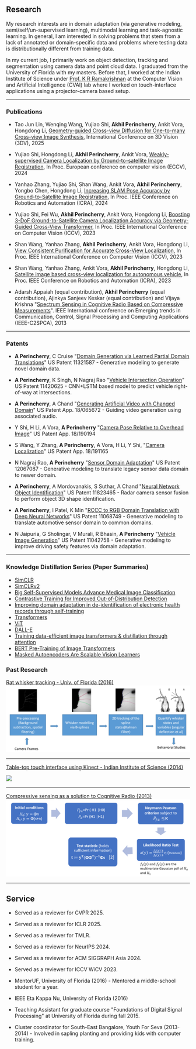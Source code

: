## Research

My research interests are in domain adaptation (via generative modeling, semi/self/un-supervised learning), multimodal learning and task-agnostic learning. In general, I am interested in solving problems that stem from a lack of annotated or domain-specific data and problems where testing data is distributionally different from training data.

In my current job, I primarily work on object detection, tracking and segmentation using camera data and point cloud data. I graduated from the University of Florida with my masters. Before that, I worked at the Indian Institute of Science under [Prof. K R Ramakrishnan](https://iiscprofiles.irins.org/profile/3742) at the Computer Vision and Artificial Intelligence (CVAI) lab where I worked on touch-interface applications using a projector-camera based setup.

---

### Publications

* Tao Jun Lin, Wenqing Wang, Yujiao Shi, **Akhil Perincherry**, Ankit Vora, Hongdong Li, [Geometry-guided Cross-view Diffusion for One-to-many Cross-view Image Synthesis](https://arxiv.org/abs/2412.03315), International Conference on 3D Vision (3DV), 2025

* Yujiao Shi, Hongdong Li, **Akhil Perincherry**, Ankit Vora, [Weakly-supervised Camera Localization by Ground-to-satellite Image Registration](https://link.springer.com/chapter/10.1007/978-3-031-72673-6_3), In Proc. European conference on computer vision (ECCV), 2024

* Yanhao Zhang, Yujiao Shi, Shan Wang, Ankit Vora, **Akhil Perincherry**, Yongbo Chen, Hongdong Li, [Increasing SLAM Pose Accuracy by Ground-to-Satellite Image Registration](https://arxiv.org/pdf/2404.09169), In Proc. IEEE Conference on Robotics and Automation (ICRA), 2024

* Yujiao Shi, Fei Wu, **Akhil Perincherry**, Ankit Vora, Hongdong Li, [Boosting 3-DoF Ground-to-Satellite Camera Localization Accuracy via Geometry-Guided Cross-View Transformer](https://arxiv.org/pdf/2307.08015), In Proc. IEEE International Conference on Computer Vision (ICCV), 2023

* Shan Wang, Yanhao Zhang, **Akhil Perincherry**, Ankit Vora, Hongdong Li, [View Consistent Purification for Accurate Cross-View Localization](https://arxiv.org/pdf/2308.08110), In Proc. IEEE International Conference on Computer Vision (ICCV), 2023

* Shan Wang, Yanhao Zhang, Ankit Vora, **Akhil Perincherry**, Hongdong Li, [Satellite image based cross-view localization for autonomous vehicle](https://ieeexplore.ieee.org/abstract/document/10161527), In Proc. IEEE Conference on Robotics and Automation (ICRA), 2023

* Adarsh Appaiah (equal contribution), **Akhil Perincherry** (equal contribution), Ajinkya Sanjeev Keskar (equal contribution) and Vijaya Krishna "[Spectrum Sensing in Cognitive Radio Based
on Compressive Measurements](https://ieeexplore.ieee.org/abstract/document/6749450)". IEEE International conference on Emerging trends in Communication, Control, Signal Processing and
Computing Applications (IEEE-C2SPCA), 2013

---

### Patents

* **A Perincherry**, C Cruise "[Domain Generation via Learned Partial Domain Translations](https://patents.google.com/patent/DE102021101850A1/en)" US Patent 11321587 - Generative modeling to generate novel domain data.

* **A Perincherry**, K Singh, N Nagraj Rao "[Vehicle Intersection Operation](https://patents.google.com/patent/US20210001844A1/en)" US Patent 11420625 - CNN+LSTM based model to predict vehicle right-of-way at intersections.

* **A Perincherry**, A Chand "[Generating Artificial Video with Changed Domain](https://patents.google.com/patent/US20240202533A1/en)" US Patent App. 18/065672 - Guiding video generation using associated audio.

* Y Shi, H Li, A Vora, **A Perincherry** "[Camera Pose Relative to Overhead Image](https://patents.google.com/patent/US20240331187A1/en)" US Patent App. 18/190194

* S Wang, Y Zhang, **A Perincherry**, A Vora, H Li, Y Shi,  "[Camera Localization](https://patents.google.com/patent/US20240328816A1/en)" US Patent App. 18/191165

* N Nagraj Rao, **A Perincherry** "[Sensor Domain Adaptation](https://patents.google.com/patent/US20220383040A1/en)" US Patent 12067087 - Generative modeling to translate legacy sensor data domain to newer domain.

* **A Perincherry**, A Mordovanakis, S Suthar, A Chand "[Neural Network Object Identification](https://patents.google.com/patent/US20220327320A1/en)" US Patent 11823465 - Radar camera sensor fusion to perform object 3D shape identification.

* **A Perincherry**, I Patel, K Min "[RCCC to RGB Domain Translation with Deep Neural Networks](https://patents.google.com/patent/US11068749B1/en)" US Patent 11068749 - Generative modeling to translate automotive sensor domain to common domains.

* N Jaipuria, G Sholingar, V Murali, R Bhasin, **A Perincherry** "[Vehicle Image Generation](https://patents.google.com/patent/US11042758B2/en)" US Patent 11042758 - Generative modeling to improve driving safety features via domain adaptation.

---

### Knowledge Distillation Series (Paper Summaries)

- [SimCLR](paperSummaries/simCLRsummary.md)
- [SimCLRv2](paperSummaries/simCLRv2Summay.md)
- [Big Self-Supervised Models Advance Medical Image Classification](paperSummaries/medicalImageSelfSupervisedLearning.md)
- [Contrastive Training for Improved Out-of-Distribution Detection](paperSummaries/contrastiveTrainingForOOD.md)
- [Improving domain adaptation in de-identification of electronic health records through self-training](paperSummaries/healthDeidentificationSelfSupervisedSummary.md)
- [Transformers](paperSummaries/attentionSummary.md)
- [ViT](paperSummaries/vitPaperSummary.md)
- [DALL-E](paperSummaries/dalleSummary.md)
- [Training data-efficient image transformers & distillation through attention](paperSummaries/deitSummary.md)
- [BERT Pre-Training of Image Transformers](paperSummaries/BEITSummary.md)
- [Masked Autoencoders Are Scalable Vision Learners](paperSummaries/maeSummary.md)

### Past Research

[Rat whisker tracking - Univ. of Florida (2016)](/whiskerTracking.md)
<img src="images/Whisker_1.PNG?raw=true"/>

---
[Table-top touch interface using Kinect - Indian Institute of Science (2014)](/touchHyperlink.md)  

 <img src="images/cvai_video1.gif?raw=true"/>

---
[Compressive sensing as a solution to Cognitive Radio (2013)](/compressiveSensing.md)
<img src="images/CS_3.PNG?raw=true"/>

---

<!-- ### Other Projects

- [Adaptive Speaker Recognition using Online Learning](/pdf/AdaptiveSpeakerRecognition_OnlineLearning_AkhilPerincherry.pdf)

   A novel technique was proposed to perform speaker recognition using adaptive algorithms such as Recursive Least Squares (RLS), Normalized Least Mean Squares (NLMS). The filter coefficients were seen to model the voice characteristics. The developed model was compared with the state of the art MFCC-VQ technique.

---

- [Motor Imagery Classification (2015)](https://github.com/akhilperincherry/MotorImageryClassification)
<img src="images/MotorImagery.PNG?raw=true"/>
Motor imagery tasks are tasks where a person imagines performing a task and the neural signals are recorded. The model classifies between left finger and tongue imagery movements using Common Spatial Pattern and Support Vector Machines from EEG recorded signals. The model developed recorded an accuracy of 92%, the highest that has been reported for the BCI 2000 dataset at the time.

---

- [Manatee Call Detection Using Recursive Least Squares (2015)](/pdf/Manatee_Sound_Detection_AkhilPerincherry.pdf)

   The problem of detecting Manatee calls in a signal plus noise situation is studied. Trained models were obtained for Manatee calls and noise, and an ensemble of models were applied and compared.

---

- Majorized Multi-class Kernel SVM

   A Majorized Multi-class kernel SVM was derived and designed from scratch, and compared with other ML algorithms such as Random Forests, Logistic Regression, Deep Neural Networks, Decision Trees and libSVM implementation.

--- -->

## Service

- Served as a reviewer for CVPR 2025.

- Served as a reviewer for ICLR 2025.

- Served as a reviewer for TMLR.

- Served as a reviewer for NeurIPS 2024.

- Served as a reviewer for ACM SIGGRAPH Asia 2024.

- Served as a reviewer for ICCV WiCV 2023.

- MentorUF, University of Florida (2016) -
Mentored a middle-school student for a year.

- IEEE Eta Kappa Nu, University of Florida (2016)

- Teaching Assistant for graduate course "Foundations of Digital Signal Processing" at University of Florida during fall 2015.

- Cluster coordinator for South-East Bangalore, Youth For Seva (2013-2014) - 
Involved in sapling planting and providing kids with computer training.

<p style="font-size:11px"></p>
